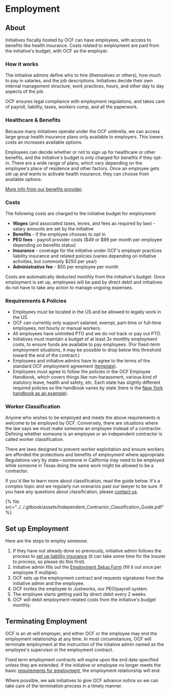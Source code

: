 # Employment

## About

Initiatives fiscally hosted by OCF can have employees, with access to benefits like health insurance. Costs related to employment are paid from the initiative's budget, with OCF as the employer.

### How it works

The initiative admins define who to hire (themselves or others), how much to pay in salaries, and the job descriptions. Initiatives decide their own internal management structure, work practices, hours, and other day to day aspects of the job.&#x20;

OCF ensures legal compliance with employment regulations, and takes care of payroll, liability, taxes, workers comp, and all the paperwork.&#x20;

### Healthcare & Benefits

Because many initiatives operate under the OCF umbrella, we can access large group health insurance plans only available to employers. This lowers costs an increases available options.

Employees can decide whether or not to sign up for healthcare or other benefits, and the initiative's budget is only charged for benefits if they opt-in. There are a wide range of plans, which vary depending on the employee's place of residence and other factors. Once an employee gets set up and wants to activate health insurance, they can choose from available options.

[More info from our benefits provider](https://justworks.com/features/benefits).

### Costs

The following costs are charged to the initiative budget for employment:

* **Wages** (and associated taxes, levies, and fees as required by law) - salary amounts are set by the initiative
* **Benefits** - if the employee chooses to opt in
* **PEO fees** - payroll provider costs ($49 or $99 per month per employee depending on benefits status)
* **Insurance** - coverage for the initiative under OCF's employer practices liability insurance and related policies (varies depending on initiative activities, but commonly $250 per year)
* **Administrative fee** - $50 per employee per month

Costs are automatically deducted monthly from the initiative's budget. Once employment is set up, employees will be paid by direct debit and initiatives do not have to take any action to manage ongoing expenses.

### Requirements & Policies

* Employees must be located in the US and be allowed to legally work in the US.
* OCF can currently only support salaried, exempt, part-time or full-time employees, not hourly or manual workers.
* All employees have unlimited PTO and we do not track or pay out PTO.
* Initiatives must maintain a budget of at least 3x monthly employment costs, to ensure funds are available to pay employees. (For fixed-term employment situations, it may be possible to drop below this threshold toward the end of the contract.)
* Employees and initiative admins have to agree to the terms of the standard OCF employment agreement ([template](https://docs.google.com/document/d/1T-KYVOAGx74uJXGElVSuAKWOLgmsISJHVCHnwF4s-Xc/edit?usp=sharing)).
* Employees must agree to follow the policies in the OCF Employee Handbook, which covers things like non-harassment, various kind of statutory leave, health and safety, etc. Each state has slightly different required policies so the handbook varies by state (here is the [New York handbook as an example](https://handbookbuilder.blr.com/ViewHandbook.aspx?id=144Zswg66i9nFJXzqH4kAG6tgu0ZfNN5rExPEKCQ6jge)).

### Worker Classification

Anyone who wishes to be employed and meets the above requirements is welcome to be employed by OCF. Conversely, there are situations where the law says we must make someone an employee instead of a contractor. Defining whether someone is an employee or an independent contractor is called worker classification.&#x20;

There are laws designed to prevent worker exploitation and ensure workers are afforded the protections and benefits of employment where appropriate. Regulations vary by state—someone in California may need to be employed while someone in Texas doing the same work might be allowed to be a contractor.

If you'd like to learn more about classification, read the guide below. It's a complex topic and we regularly run scenarios past our lawyer to be sure. If you have any questions about classification, please [contact us](mailto:contact@opencollective.foundation).

{% file src="../../.gitbook/assets/Independent_Contractor_Classification_Guide.pdf" %}

## Set up Employment

Here are the steps to employ someone.

1. If they have not already done so previously, initiative admin follows the process to [set up liability insurance](liability-insurance.md) (it can take some time for the insurer to process, so please do this first).
2. Initiative admin fills out the [Employment Setup Form](https://docs.google.com/forms/d/e/1FAIpQLSdUQThuDQIOODd\_Vi1mU9yC-FYu6USAPIJEfSFEOjMhVnKCSw/viewform) (fill it out once per employee if multiple).
3. OCF sets up the employment contract and requests signatures from the initiative admin and the employee.
4. OCF invites the employee to Justworks, our PEO/payroll system.
5. The employee starts getting paid by direct debit every 2 weeks.
6. OCF will debit employment-related costs from the initiative's budget monthly.

## Terminating Employment

OCF is an at-will employer, and either OCF or the employee may end the employment relationship at any time. In most circumstances, OCF will terminate employment at the instruction of the intiative admin named as the employee's supervisor in the employment contract.&#x20;

Fixed term employment contracts will expire upon the end date specified unless they are extended. If the initiative or employee no longer meets the basic [requirements for employment](employment.md#requirements-and-policies), the employment relationship will end.

Where possible, we ask initiatives to give OCF advance notice so we can take care of the termination process in a timely manner.&#x20;
